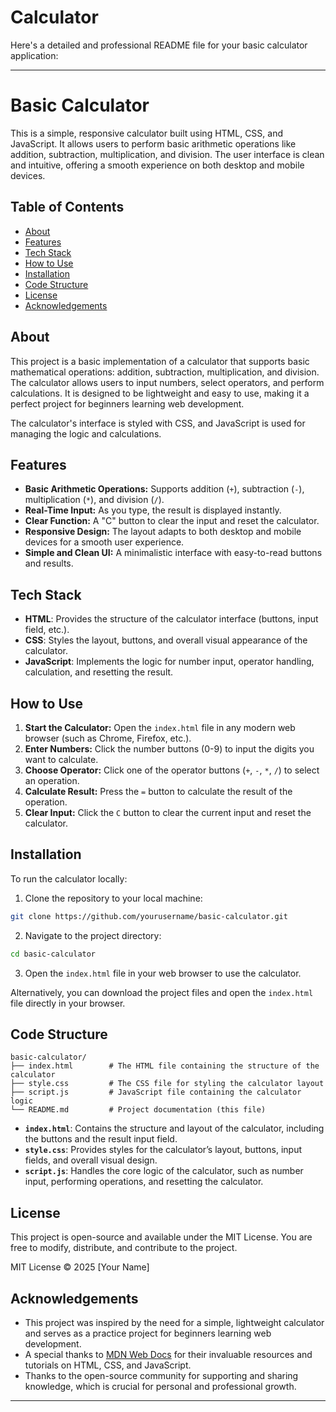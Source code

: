 # Calculator
Here's a detailed and professional README file for your basic calculator application:

---

# Basic Calculator

This is a simple, responsive calculator built using HTML, CSS, and JavaScript. It allows users to perform basic arithmetic operations like addition, subtraction, multiplication, and division. The user interface is clean and intuitive, offering a smooth experience on both desktop and mobile devices.

## Table of Contents

- [About](#about)
- [Features](#features)
- [Tech Stack](#tech-stack)
- [How to Use](#how-to-use)
- [Installation](#installation)
- [Code Structure](#code-structure)
- [License](#license)
- [Acknowledgements](#acknowledgements)

## About

This project is a basic implementation of a calculator that supports basic mathematical operations: addition, subtraction, multiplication, and division. The calculator allows users to input numbers, select operators, and perform calculations. It is designed to be lightweight and easy to use, making it a perfect project for beginners learning web development.

The calculator's interface is styled with CSS, and JavaScript is used for managing the logic and calculations.

## Features

- **Basic Arithmetic Operations:** Supports addition (`+`), subtraction (`-`), multiplication (`*`), and division (`/`).
- **Real-Time Input:** As you type, the result is displayed instantly.
- **Clear Function:** A "C" button to clear the input and reset the calculator.
- **Responsive Design:** The layout adapts to both desktop and mobile devices for a smooth user experience.
- **Simple and Clean UI:** A minimalistic interface with easy-to-read buttons and results.

## Tech Stack

- **HTML**: Provides the structure of the calculator interface (buttons, input field, etc.).
- **CSS**: Styles the layout, buttons, and overall visual appearance of the calculator.
- **JavaScript**: Implements the logic for number input, operator handling, calculation, and resetting the result.

## How to Use

1. **Start the Calculator:** Open the `index.html` file in any modern web browser (such as Chrome, Firefox, etc.).
2. **Enter Numbers:** Click the number buttons (0-9) to input the digits you want to calculate.
3. **Choose Operator:** Click one of the operator buttons (`+`, `-`, `*`, `/`) to select an operation.
4. **Calculate Result:** Press the `=` button to calculate the result of the operation.
5. **Clear Input:** Click the `C` button to clear the current input and reset the calculator.

## Installation

To run the calculator locally:

1. Clone the repository to your local machine:

```bash
git clone https://github.com/yourusername/basic-calculator.git
```

2. Navigate to the project directory:

```bash
cd basic-calculator
```

3. Open the `index.html` file in your web browser to use the calculator.

Alternatively, you can download the project files and open the `index.html` file directly in your browser.

## Code Structure

```
basic-calculator/
├── index.html        # The HTML file containing the structure of the calculator
├── style.css         # The CSS file for styling the calculator layout
├── script.js         # JavaScript file containing the calculator logic
└── README.md         # Project documentation (this file)
```

- **`index.html`**: Contains the structure and layout of the calculator, including the buttons and the result input field.
- **`style.css`**: Provides styles for the calculator’s layout, buttons, input fields, and overall visual design.
- **`script.js`**: Handles the core logic of the calculator, such as number input, performing operations, and resetting the calculator.

## License

This project is open-source and available under the MIT License. You are free to modify, distribute, and contribute to the project.

MIT License © 2025 [Your Name]

## Acknowledgements

- This project was inspired by the need for a simple, lightweight calculator and serves as a practice project for beginners learning web development.
- A special thanks to [MDN Web Docs](https://developer.mozilla.org/en-US/) for their invaluable resources and tutorials on HTML, CSS, and JavaScript.
- Thanks to the open-source community for supporting and sharing knowledge, which is crucial for personal and professional growth.

---
